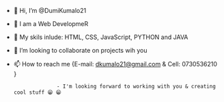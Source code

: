 - 👋 Hi, I’m @DumiKumalo21
- 👀 I am a Web DevelopmeR
- 🌱 My skils inlude: HTML, CSS, JavaScript, PYTHON and JAVA
- 💞️ I’m looking to collaborate on projects wih you
- 📫 How to reach me {E-mail: dkumalo21@gmail.com & Cell: 0730536210 }
  
                    - I'm looking forward to working with you & creating cool stuff 😁 😁
<!---
DumiKumalo21/DumiKumalo21 is a ✨ special ✨ repository because its `README.md` (this file) appears on your GitHub profile.
You can click the Preview link to take a look at your changes.
--->
